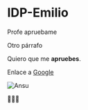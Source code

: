 # IDP-Emilio

Profe apruebame

Otro párrafo

Quiero que me **apruebes**.

Enlace a [Google](https://www.google.com)

![Ansu](https://www.coloressports.com/wp-content/uploads/2020/11/ansu-fati-tendra-4-meses.jpg)

:money_mouth_face::money_mouth_face::money_mouth_face: